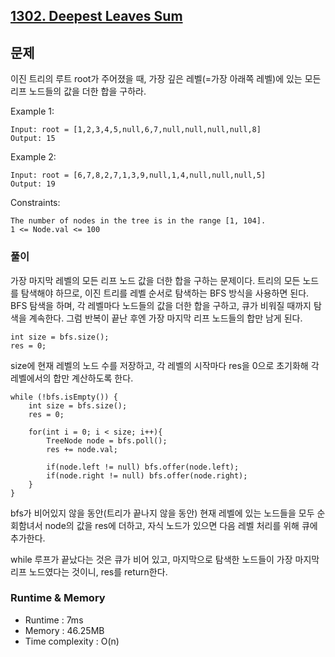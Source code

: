 [1302. Deepest Leaves Sum](https://leetcode.com/problems/deepest-leaves-sum/description/)
---

## 문제
이진 트리의 루트 root가 주어졌을 때,
가장 깊은 레벨(=가장 아래쪽 레벨)에 있는 모든 리프 노드들의 값을 더한 합을 구하라.

Example 1:
```
Input: root = [1,2,3,4,5,null,6,7,null,null,null,null,8]
Output: 15
```
Example 2:
```
Input: root = [6,7,8,2,7,1,3,9,null,1,4,null,null,null,5]
Output: 19
``` 

Constraints:
```
The number of nodes in the tree is in the range [1, 104].
1 <= Node.val <= 100
```

### 풀이
가장 마지막 레벨의 모든 리프 노드 값을 더한 합을 구하는 문제이다.
트리의 모든 노드를 탐색해야 하므로, 이진 트리를 레벨 순서로 탐색하는 BFS 방식을 사용하면 된다.<br>
BFS 탐색을 하며, 각 레벨마다 노드들의 값을 더한 합을 구하고,
큐가 비워질 때까지 탐색을 계속한다. 그럼 반복이 끝난 후엔 가장 마지막 리프 노드들의 합만 남게 된다.

```
int size = bfs.size();
res = 0;
```
size에 현재 레벨의 노드 수를 저장하고,
각 레벨의 시작마다 res을 0으로 초기화해 각 레벨에서의 합만 계산하도록 한다.

```
while (!bfs.isEmpty()) {
    int size = bfs.size();
    res = 0;

    for(int i = 0; i < size; i++){
        TreeNode node = bfs.poll();
        res += node.val;

        if(node.left != null) bfs.offer(node.left);
        if(node.right != null) bfs.offer(node.right);
    }
}   
```
bfs가 비어있지 않을 동안(트리가 끝나지 않을 동안) 현재 레벨에 있는 노드들을 모두 순회함녀서 node의 값을 res에 더하고, 자식 노드가 있으면 다음 레벨 처리를 위해 큐에 추가한다.

while 루프가 끝났다는 것은 큐가 비어 있고, 마지막으로 탐색한 노드들이 가장 마지막 리프 노드였다는 것이니, res를 return한다.


### Runtime & Memory
- Runtime
    : 7ms
- Memory
    : 46.25MB
- Time complexity
    : O(n)